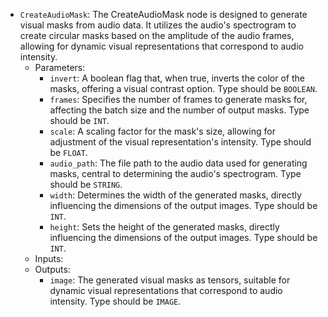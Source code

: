 - `CreateAudioMask`: The CreateAudioMask node is designed to generate visual masks from audio data. It utilizes the audio's spectrogram to create circular masks based on the amplitude of the audio frames, allowing for dynamic visual representations that correspond to audio intensity.
    - Parameters:
        - `invert`: A boolean flag that, when true, inverts the color of the masks, offering a visual contrast option. Type should be `BOOLEAN`.
        - `frames`: Specifies the number of frames to generate masks for, affecting the batch size and the number of output masks. Type should be `INT`.
        - `scale`: A scaling factor for the mask's size, allowing for adjustment of the visual representation's intensity. Type should be `FLOAT`.
        - `audio_path`: The file path to the audio data used for generating masks, central to determining the audio's spectrogram. Type should be `STRING`.
        - `width`: Determines the width of the generated masks, directly influencing the dimensions of the output images. Type should be `INT`.
        - `height`: Sets the height of the generated masks, directly influencing the dimensions of the output images. Type should be `INT`.
    - Inputs:
    - Outputs:
        - `image`: The generated visual masks as tensors, suitable for dynamic visual representations that correspond to audio intensity. Type should be `IMAGE`.
